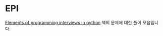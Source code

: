 # EPI

[Elements of programming interviews in python](https://www.amazon.com/Elements-Programming-Interviews-Python-Insiders/dp/1537713949/) 책의 문제에 대한 풀이 모음입니다.
